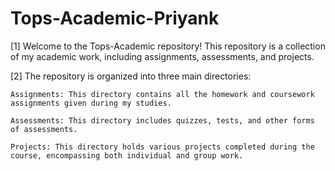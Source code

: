 # Tops-Academic-Priyank

[1] Welcome to the Tops-Academic repository! This repository is a collection of my academic work, including assignments, assessments, and projects. 

[2] The repository is organized into three main directories:

    Assignments: This directory contains all the homework and coursework assignments given during my studies.

    Assessments: This directory includes quizzes, tests, and other forms of assessments.

    Projects: This directory holds various projects completed during the course, encompassing both individual and group work.


